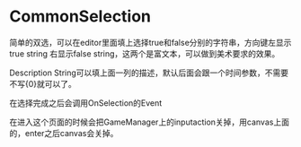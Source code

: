 # CommonSelection

简单的双选，可以在editor里面填上选择true和false分别的字符串，方向键左显示true string 右显示false string，这两个是富文本，可以做到美术要求的效果。

Description String可以填上面一列的描述，默认后面会跟一个时间参数，不需要不写{0}就可以了。

在选择完成之后会调用OnSelection的Event

在进入这个页面的时候会把GameManager上的inputaction关掉，用canvas上面的，enter之后canvas会关掉。